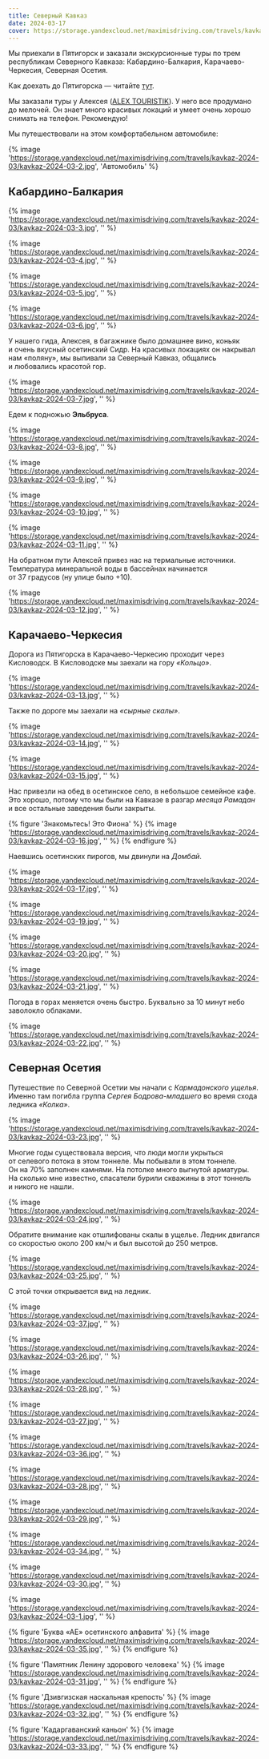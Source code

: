 ```yaml
---
title: Северный Кавказ
date: 2024-03-17
cover: https://storage.yandexcloud.net/maximisdriving.com/travels/kavkaz-2024-03/kavkaz-2024-03-1.jpg
---
```


Мы&nbsp;приехали в&nbsp;Пятигорск и&nbsp;заказали экскурсионные туры по&nbsp;трем республикам Северного Кавказа: Кабардино-Балкария, Карачаево-Черкесия, Северная Осетия.

Как доехать до&nbsp;Пятигорска&nbsp;&mdash; читайте [тут](/routes/pyatigorsk/).

Мы&nbsp;заказали туры у&nbsp;Алексея ([ALEX TOURISTIK](https://alextouristik.ru)). У&nbsp;него все продумано до&nbsp;мелочей. Он&nbsp;знает много красивых локаций и&nbsp;умеет очень хорошо снимать на&nbsp;телефон. Рекомендую!

Мы&nbsp;путешествовали на&nbsp;этом комфортабельном автомобиле:

{% image 'https://storage.yandexcloud.net/maximisdriving.com/travels/kavkaz-2024-03/kavkaz-2024-03-2.jpg', 'Автомобиль' %}

## Кабардино-Балкария

{% image 'https://storage.yandexcloud.net/maximisdriving.com/travels/kavkaz-2024-03/kavkaz-2024-03-3.jpg', '' %}

{% image 'https://storage.yandexcloud.net/maximisdriving.com/travels/kavkaz-2024-03/kavkaz-2024-03-4.jpg', '' %}

{% image 'https://storage.yandexcloud.net/maximisdriving.com/travels/kavkaz-2024-03/kavkaz-2024-03-5.jpg', '' %}

{% image 'https://storage.yandexcloud.net/maximisdriving.com/travels/kavkaz-2024-03/kavkaz-2024-03-6.jpg', '' %}

У&nbsp;нашего гида, Алексея, в&nbsp;багажнике было домашнее вино, коньяк и&nbsp;очень вкусный осетинский Сидр. На&nbsp;красивых локациях он&nbsp;накрывал нам &laquo;поляну&raquo;, мы&nbsp;выпивали за&nbsp;Северный Кавказ, общались и&nbsp;любовались красотой гор.

{% image 'https://storage.yandexcloud.net/maximisdriving.com/travels/kavkaz-2024-03/kavkaz-2024-03-7.jpg', '' %}

Едем к&nbsp;подножью **Эльбруса**.

{% image 'https://storage.yandexcloud.net/maximisdriving.com/travels/kavkaz-2024-03/kavkaz-2024-03-8.jpg', '' %}

{% image 'https://storage.yandexcloud.net/maximisdriving.com/travels/kavkaz-2024-03/kavkaz-2024-03-9.jpg', '' %}

{% image 'https://storage.yandexcloud.net/maximisdriving.com/travels/kavkaz-2024-03/kavkaz-2024-03-10.jpg', '' %}

{% image 'https://storage.yandexcloud.net/maximisdriving.com/travels/kavkaz-2024-03/kavkaz-2024-03-11.jpg', '' %}

На&nbsp;обратном пути Алексей привез нас на&nbsp;термальные источники. Температура минеральной воды в&nbsp;бассейнах начинается от&nbsp;37&nbsp;градусов (ну&nbsp;улице было&nbsp;+10).

{% image 'https://storage.yandexcloud.net/maximisdriving.com/travels/kavkaz-2024-03/kavkaz-2024-03-12.jpg', '' %}

## Карачаево-Черкесия

Дорога из&nbsp;Пятигорска в&nbsp;Карачаево-Черкесию проходит через Кисловодск. В&nbsp;Кисловодске мы&nbsp;заехали на&nbsp;гору _&laquo;Кольцо&raquo;_.

{% image 'https://storage.yandexcloud.net/maximisdriving.com/travels/kavkaz-2024-03/kavkaz-2024-03-13.jpg', '' %}

Также по&nbsp;дороге мы&nbsp;заехали на&nbsp;_&laquo;сырные скалы&raquo;_.

{% image 'https://storage.yandexcloud.net/maximisdriving.com/travels/kavkaz-2024-03/kavkaz-2024-03-14.jpg', '' %}

{% image 'https://storage.yandexcloud.net/maximisdriving.com/travels/kavkaz-2024-03/kavkaz-2024-03-15.jpg', '' %}

Нас привезли на&nbsp;обед в&nbsp;осетинское село, в&nbsp;небольшое семейное кафе. Это хорошо, потому что мы&nbsp;были на&nbsp;Кавказе в&nbsp;разгар _месяца Рамадан_ и&nbsp;все остальные заведения были закрыты.

{% figure 'Знакомьтесь! Это Фиона' %}
{% image 'https://storage.yandexcloud.net/maximisdriving.com/travels/kavkaz-2024-03/kavkaz-2024-03-16.jpg', '' %}
{% endfigure %}

Наевшись осетинских пирогов, мы&nbsp;двинули на&nbsp;_Домбай_.

{% image 'https://storage.yandexcloud.net/maximisdriving.com/travels/kavkaz-2024-03/kavkaz-2024-03-17.jpg', '' %}

{% image 'https://storage.yandexcloud.net/maximisdriving.com/travels/kavkaz-2024-03/kavkaz-2024-03-19.jpg', '' %}

{% image 'https://storage.yandexcloud.net/maximisdriving.com/travels/kavkaz-2024-03/kavkaz-2024-03-20.jpg', '' %}

{% image 'https://storage.yandexcloud.net/maximisdriving.com/travels/kavkaz-2024-03/kavkaz-2024-03-21.jpg', '' %}

Погода в&nbsp;горах меняется очень быстро. Буквально за&nbsp;10&nbsp;минут небо заволокло облаками.

{% image 'https://storage.yandexcloud.net/maximisdriving.com/travels/kavkaz-2024-03/kavkaz-2024-03-22.jpg', '' %}

## Северная Осетия

Путешествие по&nbsp;Северной Осетии мы&nbsp;начали с&nbsp;_Кармадонского ущелья_. Именно там погибла группа _Сергея Бодрова-младшего_ во&nbsp;время схода ледника _&laquo;Колка&raquo;_.

{% image 'https://storage.yandexcloud.net/maximisdriving.com/travels/kavkaz-2024-03/kavkaz-2024-03-23.jpg', '' %}

Многие годы существовала версия, что люди могли укрыться от&nbsp;селевого потока в&nbsp;этом тоннеле. Мы&nbsp;побывали в&nbsp;этом тоннеле. Он&nbsp;на&nbsp;70% заполнен камнями. На&nbsp;потолке много выгнутой арматуры. На&nbsp;сколько мне известно, спасатели бурили скважины в&nbsp;этот тоннель и&nbsp;никого не&nbsp;нашли.

{% image 'https://storage.yandexcloud.net/maximisdriving.com/travels/kavkaz-2024-03/kavkaz-2024-03-24.jpg', '' %}

Обратите внимание как отшлифованы скалы в&nbsp;ущелье. Ледник двигался со&nbsp;скоростью около 200&nbsp;км/ч и&nbsp;был высотой до&nbsp;250&nbsp;метров.

{% image 'https://storage.yandexcloud.net/maximisdriving.com/travels/kavkaz-2024-03/kavkaz-2024-03-25.jpg', '' %}

С&nbsp;этой точки открывается вид на&nbsp;ледник.

{% image 'https://storage.yandexcloud.net/maximisdriving.com/travels/kavkaz-2024-03/kavkaz-2024-03-37.jpg', '' %}

{% image 'https://storage.yandexcloud.net/maximisdriving.com/travels/kavkaz-2024-03/kavkaz-2024-03-26.jpg', '' %}

{% image 'https://storage.yandexcloud.net/maximisdriving.com/travels/kavkaz-2024-03/kavkaz-2024-03-28.jpg', '' %}

{% image 'https://storage.yandexcloud.net/maximisdriving.com/travels/kavkaz-2024-03/kavkaz-2024-03-27.jpg', '' %}

{% image 'https://storage.yandexcloud.net/maximisdriving.com/travels/kavkaz-2024-03/kavkaz-2024-03-36.jpg', '' %}

{% image 'https://storage.yandexcloud.net/maximisdriving.com/travels/kavkaz-2024-03/kavkaz-2024-03-28.jpg', '' %}

{% image 'https://storage.yandexcloud.net/maximisdriving.com/travels/kavkaz-2024-03/kavkaz-2024-03-29.jpg', '' %}

{% image 'https://storage.yandexcloud.net/maximisdriving.com/travels/kavkaz-2024-03/kavkaz-2024-03-34.jpg', '' %}

{% image 'https://storage.yandexcloud.net/maximisdriving.com/travels/kavkaz-2024-03/kavkaz-2024-03-30.jpg', '' %}

{% image 'https://storage.yandexcloud.net/maximisdriving.com/travels/kavkaz-2024-03/kavkaz-2024-03-1.jpg', '' %}

{% figure 'Буква &laquo;АЕ&raquo; осетинского алфавита' %}
{% image 'https://storage.yandexcloud.net/maximisdriving.com/travels/kavkaz-2024-03/kavkaz-2024-03-35.jpg', '' %}
{% endfigure %}

{% figure 'Памятник Ленину здорового человека' %}
{% image 'https://storage.yandexcloud.net/maximisdriving.com/travels/kavkaz-2024-03/kavkaz-2024-03-31.jpg', '' %}
{% endfigure %}

{% figure 'Дзивгизская наскальная крепость' %}
{% image 'https://storage.yandexcloud.net/maximisdriving.com/travels/kavkaz-2024-03/kavkaz-2024-03-32.jpg', '' %}
{% endfigure %}

{% figure 'Кадаргаванский каньон' %}
{% image 'https://storage.yandexcloud.net/maximisdriving.com/travels/kavkaz-2024-03/kavkaz-2024-03-33.jpg', '' %}
{% endfigure %}
